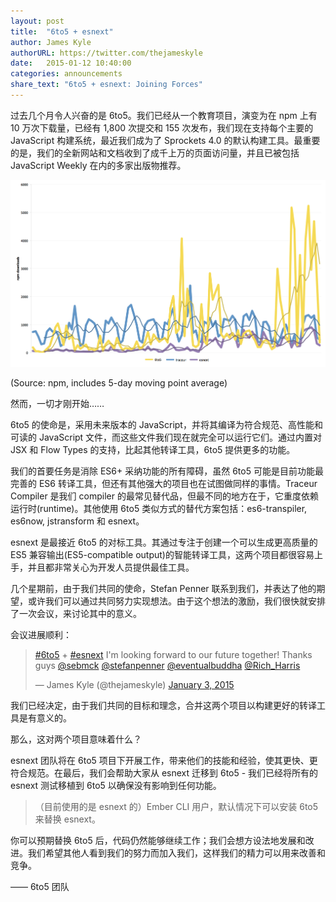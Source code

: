 ```yaml
---
layout: post
title:  "6to5 + esnext"
author: James Kyle
authorURL: https://twitter.com/thejameskyle
date:   2015-01-12 10:40:00
categories: announcements
share_text: "6to5 + esnext: Joining Forces"
---
```


过去几个月令人兴奋的是 6to5。我们已经从一个教育项目，演变为在 npm 上有 10 万次下载量，已经有 1,800 次提交和 155 次发布，我们现在支持每个主要的 JavaScript 构建系统，最近我们成为了 Sprockets 4.0 的默认构建工具。最重要的是，我们的全新网站和文档收到了成千上万的页面访问量，并且已被包括 JavaScript Weekly 在内的多家出版物推荐。

<!--truncate-->

<img class="img-responsive" alt="npm downloads of 6to5, traceur, and esnext" src="/blog/assets/2015-01-12-6to5-esnext/chart-1.png">

<p class="text-center small text-muted">(Source: npm, includes 5-day moving point average)</p>

然而，一切才刚开始……

6to5 的使命是，采用未来版本的 JavaScript，并将其编译为符合规范、高性能和可读的 JavaScript 文件，而这些文件我们现在就完全可以运行它们。通过内置对 JSX 和 Flow Types 的支持，比起其他转译工具，6to5 提供更多的功能。

我们的首要任务是消除 ES6+ 采纳功能的所有障碍，虽然 6to5 可能是目前功能最完善的 ES6 转译工具，但还有其他强大的项目也在试图做同样的事情。Traceur Compiler 是我们 compiler 的最常见替代品，但最不同的地方在于，它重度依赖运行时(runtime)。其他使用 6to5 类似方式的替代方案包括：es6-transpiler, es6now, jstransform 和 esnext。

esnext 是最接近 6to5 的对标工具。其通过专注于创建一个可以生成更高质量的 ES5 兼容输出(ES5-compatible output)的智能转译工具，这两个项目都很容易上手，并且都非常关心为开发人员提供最佳工具。

几个星期前，由于我们共同的使命，Stefan Penner 联系到我们，并表达了他的期望，或许我们可以通过共同努力实现想法。由于这个想法的激励，我们很快就安排了一次会议，来讨论其中的意义。

会议进展顺利：

<blockquote class="twitter-tweet center-block" lang="en"><p><a href="https://twitter.com/hashtag/6to5?src=hash">#6to5</a> + <a href="https://twitter.com/hashtag/esnext?src=hash">#esnext</a> I&#39;m looking forward to our future together! Thanks guys <a href="https://twitter.com/sebmck">@sebmck</a> <a href="https://twitter.com/stefanpenner">@stefanpenner</a> <a href="https://twitter.com/eventualbuddha">@eventualbuddha</a> <a href="https://twitter.com/Rich_Harris">@Rich_Harris</a></p>&mdash; James Kyle (@thejameskyle) <a href="https://twitter.com/thejameskyle/status/551474226708766720">January 3, 2015</a></blockquote>
<script async src="//platform.twitter.com/widgets.js" charset="utf-8"></script>

我们已经决定，由于我们共同的目标和理念，合并这两个项目以构建更好的转译工具是有意义的。

那么，这对两个项目意味着什么？

esnext 团队将在 6to5 项目下开展工作，带来他们的技能和经验，使其更快、更符合规范。在最后，我们会帮助大家从 esnext 迁移到 6to5 - 我们已经将所有的 esnext 测试移植到 6to5 以确保没有影响到任何功能。

> （目前使用的是 esnext 的）Ember CLI 用户，默认情况下可以安装 6to5 来替换 esnext。

你可以预期替换 6to5 后，代码仍然能够继续工作；我们会想方设法地发展和改进。我们希望其他人看到我们的努力而加入我们，这样我们的精力可以用来改善和竞争。

<p class="text-right">—— 6to5 团队</p>
